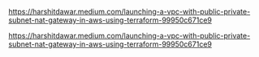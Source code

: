 https://harshitdawar.medium.com/launching-a-vpc-with-public-private-subnet-nat-gateway-in-aws-using-terraform-99950c671ce9


https://harshitdawar.medium.com/launching-a-vpc-with-public-private-subnet-nat-gateway-in-aws-using-terraform-99950c671ce9
